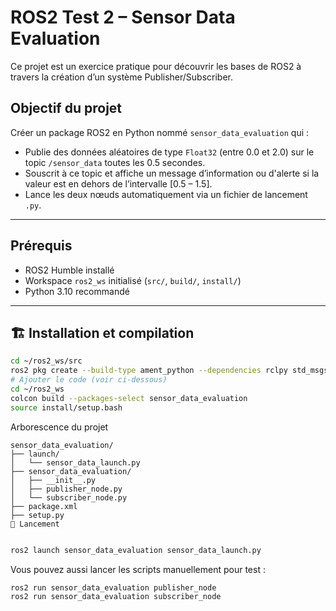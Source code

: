 
#  ROS2 Test 2 – Sensor Data Evaluation

Ce projet est un exercice pratique pour découvrir les bases de ROS2 à travers la création d’un système Publisher/Subscriber.

##  Objectif du projet

Créer un package ROS2 en Python nommé `sensor_data_evaluation` qui :
- Publie des données aléatoires de type `Float32` (entre 0.0 et 2.0) sur le topic `/sensor_data` toutes les 0.5 secondes.
- Souscrit à ce topic et affiche un message d’information ou d'alerte si la valeur est en dehors de l’intervalle [0.5 – 1.5].
- Lance les deux nœuds automatiquement via un fichier de lancement `.py`.

---

##  Prérequis

- ROS2 Humble installé
- Workspace `ros2_ws` initialisé (`src/`, `build/`, `install/`)
- Python 3.10 recommandé

---

## 🏗 Installation et compilation

```bash
cd ~/ros2_ws/src
ros2 pkg create --build-type ament_python --dependencies rclpy std_msgs sensor_data_evaluation
# Ajouter le code (voir ci-dessous)
cd ~/ros2_ws
colcon build --packages-select sensor_data_evaluation
source install/setup.bash
```

 Arborescence du projet

```
sensor_data_evaluation/
├── launch/
│   └── sensor_data_launch.py
├── sensor_data_evaluation/
│   ├── __init__.py
│   ├── publisher_node.py
│   └── subscriber_node.py
├── package.xml
├── setup.py
🚀 Lancement

```
```bash

ros2 launch sensor_data_evaluation sensor_data_launch.py
```
Vous pouvez aussi lancer les scripts manuellement pour test :

```bash
ros2 run sensor_data_evaluation publisher_node
ros2 run sensor_data_evaluation subscriber_node
```
